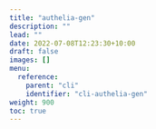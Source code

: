 ```yaml
---
title: "authelia-gen"
description: ""
lead: ""
date: 2022-07-08T12:23:30+10:00
draft: false
images: []
menu:
  reference:
    parent: "cli"
    identifier: "cli-authelia-gen"
weight: 900
toc: true
---
```

